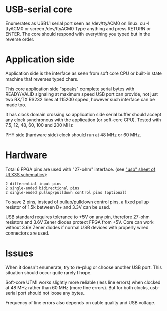 # USB-serial core

Enumerates as USB1.1 serial port seen as /dev/ttyACM0 on linux.
    cu -l ttyACM0
or
    screen /dev/ttyACM0
Type anything and press RETURN or ENTER.
The core should respond with everything you typed
but in the reverse order.

# Application side

Application side is the interface as 
seen from soft core CPU or built-in state machine that reverses typed chars.

This core application side "speaks" complete serial bytes with READY/VALID signaling
at maximum speed USB port can provide, not just two RX/TX RS232 lines
at 115200 spped, however such interface can be made too.

It has clock domain crossing so application side serial buffer should
accept any clock synchronous with the application (or soft-core CPU).
Tested with 7.5, 12, 48, 60, 100 and 200 MHz 

PHY side (hardware side) clock should run at 48 MHz or 60 MHz.

# Hardware

Total 6 FPGA pins are used with "27-ohm" interface.
(see ["usb" sheet of ULX3S schematics](https://github.com/emard/ulx3s/tree/master/doc/schematics.pdf)):

    2 differential input pins
    2 single-ended bidirectional pins
    2 single-ended pullup/pulldown control pins (optional)

To save 2 pins, instead of pullup/pulldown control pins,
a fixed pullup resistor of 1.5k between D+ and 3.3V can be used.

USB standard requires tolerance to +5V on any pin,
therefore 27-ohm resistors and 3.6V Zener diodes protect FPGA from +5V.
Core can work without 3.6V Zener diodes if normal
USB devices with properly wired connectors are used.

# Issues

When it doesn't enumerate, try to re-plug or choose another USB port.
This situation should occur quite rarely I hope.

Soft-core UTMI works slightly more reliable (less line errors) 
when clocked at 48 MHz rather than 60 MHz (more line errors).
But for both clocks, usb-serial port should not loose any bytes.

Frequency of line errors also depends on cable quality and USB voltage.
